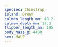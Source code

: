 ```yaml
---
species: Chinstrap
island: Dream
culmen_length_mm: 49.2
culmen_depth_mm: 18.2
flipper_length_mm: 195
body_mass_g: 4400
sex: MALE
---
```

